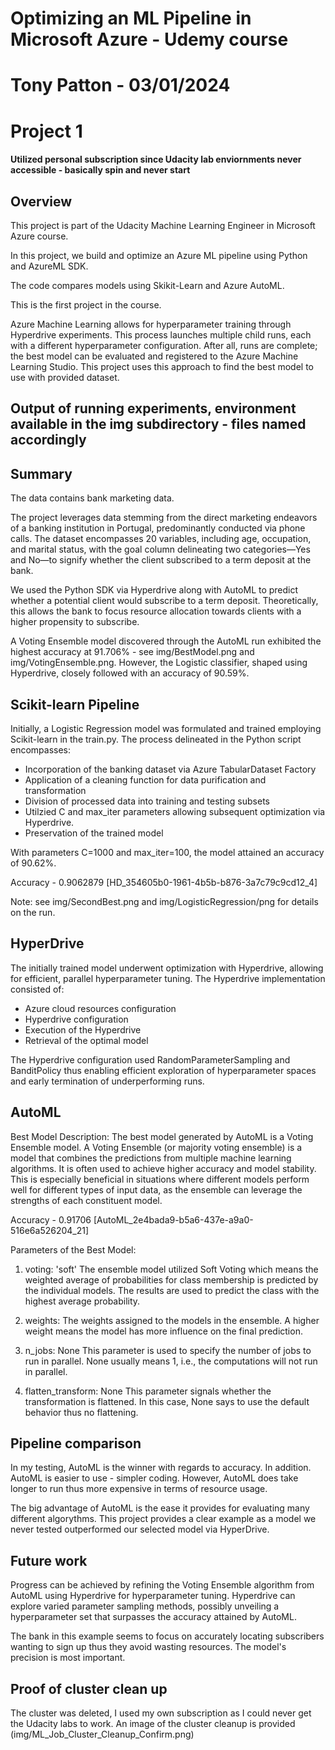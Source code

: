 # Optimizing an ML Pipeline in Microsoft Azure - Udemy course
# Tony Patton - 03/01/2024
# Project 1

#### Utilized personal subscription since Udacity lab enviornments never accessible - basically spin and never start ####

## Overview

This project is part of the Udacity Machine Learning Engineer in Microsoft Azure course.

In this project, we build and optimize an Azure ML pipeline using Python and AzureML SDK.

The code compares models using Skikit-Learn and Azure AutoML.

This is the first project in the course.

Azure Machine Learning allows for hyperparameter training through Hyperdrive experiments. This process launches multiple child runs, each with a different hyperparameter configuration. After all, runs are complete; the best model can be evaluated and registered to the Azure Machine Learning Studio. This project uses this approach to find the best model to use with provided dataset.

## Output of running experiments, environment available in the img subdirectory - files named accordingly

## Summary

The data contains bank marketing data.

The project leverages data stemming from the direct marketing endeavors of a banking institution in Portugal, predominantly conducted via phone calls. The dataset encompasses 20 variables, including age, occupation, and marital status, with the goal column delineating two categories—Yes and No—to signify whether the client subscribed to a term deposit at the bank.

We used the Python SDK via Hyperdrive along with AutoML to predict whether a potential client would subscribe to a term deposit. Theoretically, this allows the bank to focus resource allocation towards clients with a higher propensity to subscribe.

A Voting Ensemble model discovered through the AutoML run exhibited the highest accuracy at 91.706% - see img/BestModel.png and img/VotingEnsemble.png. However, the Logistic classifier, shaped using Hyperdrive, closely followed with an accuracy of 90.59%.

## Scikit-learn Pipeline

Initially, a Logistic Regression model was formulated and trained employing Scikit-learn in the train.py. The process delineated in the Python script encompasses:

- Incorporation of the banking dataset via Azure TabularDataset Factory
- Application of a cleaning function for data purification and transformation
- Division of processed data into training and testing subsets
- Utilzied C and max_iter parameters allowing subsequent optimization via Hyperdrive.
- Preservation of the trained model

With parameters C=1000 and max_iter=100, the model attained an accuracy of 90.62%.

Accuracy - 0.9062879 [HD_354605b0-1961-4b5b-b876-3a7c79c9cd12_4]

Note: see img/SecondBest.png and img/LogisticRegression/png for details on the run.

## HyperDrive

The initially trained model underwent optimization with Hyperdrive, allowing for efficient, parallel hyperparameter tuning. The Hyperdrive implementation consisted of:

- Azure cloud resources configuration
- Hyperdrive configuration
- Execution of the Hyperdrive
- Retrieval of the optimal model

The Hyperdrive configuration used RandomParameterSampling and BanditPolicy thus enabling efficient exploration of hyperparameter spaces and early termination of underperforming runs.

## AutoML

Best Model Description:
The best model generated by AutoML is a Voting Ensemble model. A Voting Ensemble (or majority voting ensemble) is a model that combines the predictions from multiple machine learning algorithms. It is often used to achieve higher accuracy and model stability. This is especially beneficial in situations where different models perform well for different types of input data, as the ensemble can leverage the strengths of each constituent model.

Accuracy - 0.91706 [AutoML_2e4bada9-b5a6-437e-a9a0-516e6a526204_21]

Parameters of the Best Model:
1. voting: 'soft'
The ensemble model utilized Soft Voting which means the weighted average of probabilities for class membership is predicted by the individual models. The results are used to predict the class with the highest average probability.

2. weights:
The weights assigned to the models in the ensemble. A higher weight means the model has more influence on the final prediction. 

3. n_jobs: None
This parameter is used to specify the number of jobs to run in parallel. None usually means 1, i.e., the computations will not run in parallel.

4. flatten_transform: None
This parameter signals whether the transformation is flattened. In this case, None says to use the default behavior thus no flattening.

## Pipeline comparison

In my testing, AutoML is the winner with regards to accuracy. In addition. AutoML is easier to use - simpler coding. However, AutoML does take longer to run thus more expensive in terms of resource usage. 

The big advantage of AutoML is the ease it provides for evaluating many different algorythms. This project provides a clear example as a model we never tested outperformed our selected model via HyperDrive.

## Future work

Progress can be achieved by refining the Voting Ensemble algorithm from AutoML using Hyperdrive for hyperparameter tuning. Hyperdrive can explore varied parameter sampling methods, possibly unveiling a hyperparameter set that surpasses the accuracy attained by AutoML.

The bank in this example seems to focus on accurately locating subscribers wanting to sign up thus they avoid wasting resources. The model's precision is most important.

## Proof of cluster clean up

The cluster was deleted, I used my own subscription as I could never get the Udacity labs to work. An image of the cluster cleanup is provided (img/ML_Job_Cluster_Cleanup_Confirm.png)
